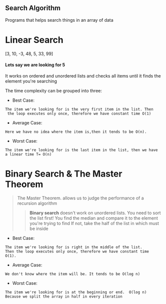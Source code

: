 ## Search Algorithm
Programs that helps search things in an array of data

# Linear Search
  [3, 10, -3, 48, 5, 33, 99]

#### Lets say we are looking for 5
It works on ordered and unordered lists and checks all items until it finds the element you're searching

The time complexity can be grouped into three:

 * Best Case:
```
The item we're looking for is the very first item in the list. Then
 the loop executes only once, therefore we have constant time O(1)
```

  
* Average Case: 

``` 
Here we have no idea where the item is,then it tends to be O(n).
```
* Worst Case: 

``` 
The item we're looking for is the last item in the list, then we have a linear time T= O(n)
```

#

# Binary Search & The Master Theorem
>The Master Theorem. allows us to judge the performance of a recursion algorithm
>> **Binary search**
  doesn't work on unordered lists. You need to sort the list first!
You find the median and compare it to the element you're trying to find
If not, take the half of the list in which must be inside


 * Best Case: 
```
The item we're looking for is right in the middle of the list.
Then the loop executes only once, therefore we have constant time O(1).
```
* Average Case:
 ```
 We don't know where the item will be. It tends to be O(log n)
```
* Worst Case: 
```
The item we're looking for is at the beginning or end.  O(log n)
Because we split the array in half in every iteration 
```